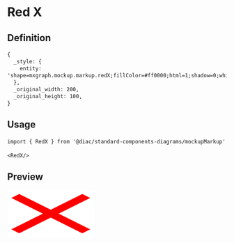 # Red X

## Definition

```
{
  _style: { 
    entity: 'shape=mxgraph.mockup.markup.redX;fillColor=#ff0000;html=1;shadow=0;whiteSpace=wrap;strokeColor=none;',
  },
  _original_width: 200,
  _original_height: 100,
}
```

## Usage

```
import { RedX } from '@diac/standard-components-diagrams/mockupMarkup'

<RedX/>
```

## Preview

<img src="./red-x.png" width="200"/>
